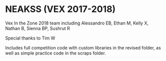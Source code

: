 # NEAKSS (VEX 2017-2018)

Vex In the Zone 2018 team including Alessandro EB, Ethan M, Kelly X, Nathan B, Sienna BP, Sushrut R

Special thanks to Tim W

Includes full competition code with custom libraries in the revised folder, as well as simple practice code in the scraps folder.
